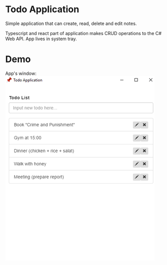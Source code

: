 # Todo Application

Simple application that can create, read, delete and edit notes.

Typescript and react part of application makes CRUD operations to the C# Web API.
App lives in system tray.

# Demo
App's window:
![alt text](https://github.com/HannaBorodina/TodoApp/blob/master/Example_1.png)
